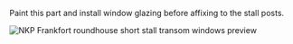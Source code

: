 Paint this part and install window glazing before affixing to the stall posts.

![NKP Frankfort roundhouse short stall transom windows preview](https://github.com/user-attachments/assets/3f0a3626-ff33-4560-8ff8-4ee1df9ad915)
